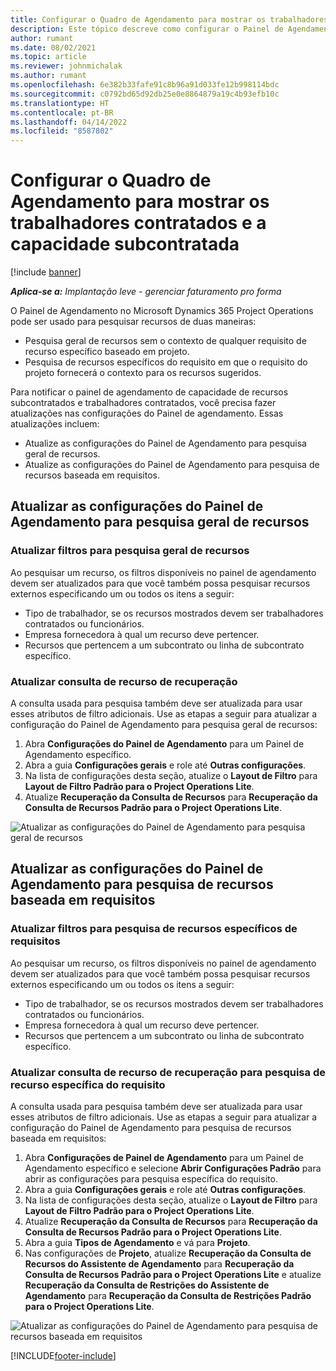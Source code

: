 ```yaml
---
title: Configurar o Quadro de Agendamento para mostrar os trabalhadores contratados e a capacidade subcontratada
description: Este tópico descreve como configurar o Painel de Agendamento no Microsoft Dynamics 365 Project Operations para mostrar a capacidade de recursos subcontratados ao preencher os requisitos de recursos do projeto.
author: rumant
ms.date: 08/02/2021
ms.topic: article
ms.reviewer: johnmichalak
ms.author: rumant
ms.openlocfilehash: 6e382b33fafe91c8b96a91d033fe12b998114bdc
ms.sourcegitcommit: c0792bd65d92db25e0e8864879a19c4b93efb10c
ms.translationtype: HT
ms.contentlocale: pt-BR
ms.lasthandoff: 04/14/2022
ms.locfileid: "8587802"
---
```

# <a name="configure-schedule-board-to-show-contract-workers-and-subcontracted-capacity"></a>Configurar o Quadro de Agendamento para mostrar os trabalhadores contratados e a capacidade subcontratada 

[!include [banner](../../includes/dataverse-preview.md)]

_**Aplica-se a:** Implantação leve - gerenciar faturamento pro forma_

O Painel de Agendamento no Microsoft Dynamics 365 Project Operations pode ser usado para pesquisar recursos de duas maneiras:

- Pesquisa geral de recursos sem o contexto de qualquer requisito de recurso específico baseado em projeto.
- Pesquisa de recursos específicos do requisito em que o requisito do projeto fornecerá o contexto para os recursos sugeridos.

Para notificar o painel de agendamento de capacidade de recursos subcontratados e trabalhadores contratados, você precisa fazer atualizações nas configurações do Painel de agendamento. Essas atualizações incluem: 
- Atualize as configurações do Painel de Agendamento para pesquisa geral de recursos.
- Atualize as configurações do Painel de Agendamento para pesquisa de recursos baseada em requisitos.

## <a name="update-schedule-board-settings-for-general-resource-search"></a>Atualizar as configurações do Painel de Agendamento para pesquisa geral de recursos
### <a name="update-filters-for-general-resource-search"></a>Atualizar filtros para pesquisa geral de recursos
Ao pesquisar um recurso, os filtros disponíveis no painel de agendamento devem ser atualizados para que você também possa pesquisar recursos externos especificando um ou todos os itens a seguir:
  - Tipo de trabalhador, se os recursos mostrados devem ser trabalhadores contratados ou funcionários.
  - Empresa fornecedora à qual um recurso deve pertencer.
  - Recursos que pertencem a um subcontrato ou linha de subcontrato específico.
    
### <a name="update-retrieve-resource-query"></a>Atualizar consulta de recurso de recuperação
A consulta usada para pesquisa também deve ser atualizada para usar esses atributos de filtro adicionais. Use as etapas a seguir para atualizar a configuração do Painel de Agendamento para pesquisa geral de recursos:  
1. Abra **Configurações do Painel de Agendamento** para um Painel de Agendamento específico.
2. Abra a guia **Configurações gerais** e role até **Outras configurações**.
3. Na lista de configurações desta seção, atualize o **Layout de Filtro** para **Layout de Filtro Padrão para o Project Operations Lite**.
4. Atualize **Recuperação da Consulta de Recursos** para **Recuperação da Consulta de Recursos Padrão para o Project Operations Lite**.

![Atualizar as configurações do Painel de Agendamento para pesquisa geral de recursos](../media/BoardSettings.png)  

## <a name="update-schedule-board-settings-for-requirementbased-resource-search"></a>Atualizar as configurações do Painel de Agendamento para pesquisa de recursos baseada em requisitos
### <a name="update-filters-for-requirement-specific-resource-search"></a>Atualizar filtros para pesquisa de recursos específicos de requisitos 
Ao pesquisar um recurso, os filtros disponíveis no painel de agendamento devem ser atualizados para que você também possa pesquisar recursos externos especificando um ou todos os itens a seguir:
 - Tipo de trabalhador, se os recursos mostrados devem ser trabalhadores contratados ou funcionários.
 - Empresa fornecedora à qual um recurso deve pertencer.
 - Recursos que pertencem a um subcontrato ou linha de subcontrato específico.

### <a name="update-retrieve-resource-query-for-requirement-specific-resource-search"></a>Atualizar consulta de recurso de recuperação para pesquisa de recurso específica do requisito 
A consulta usada para pesquisa também deve ser atualizada para usar esses atributos de filtro adicionais. Use as etapas a seguir para atualizar a configuração do Painel de Agendamento para pesquisa de recursos baseada em requisitos:

1. Abra **Configurações de Painel de Agendamento** para um Painel de Agendamento específico e selecione **Abrir Configurações Padrão** para abrir as configurações para pesquisa específica do requisito.
2. Abra a guia **Configurações gerais** e role até **Outras configurações**.
3. Na lista de configurações desta seção, atualize o **Layout de Filtro** para **Layout de Filtro Padrão para o Project Operations Lite**.
4. Atualize **Recuperação da Consulta de Recursos** para **Recuperação da Consulta de Recursos Padrão para o Project Operations Lite**.
5. Abra a guia **Tipos de Agendamento** e vá para **Projeto**.
6. Nas configurações de **Projeto**, atualize **Recuperação da Consulta de Recursos do Assistente de Agendamento** para **Recuperação da Consulta de Recursos Padrão para o Project Operations Lite** e atualize **Recuperação da Consulta de Restrições do Assistente de Agendamento** para **Recuperação da Consulta de Restrições Padrão para o Project Operations Lite**.

![Atualizar as configurações do Painel de Agendamento para pesquisa de recursos baseada em requisitos](../media/SASettings.png)  

[!INCLUDE[footer-include](../../includes/footer-banner.md)]
